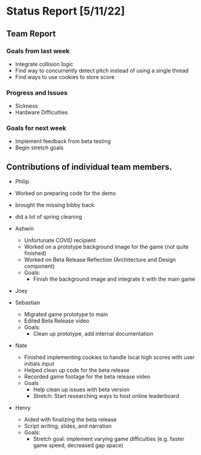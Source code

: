 # Status Report [5/11/22]

## Team Report
### Goals from last week
* Integrate collision logic
* Find way to concurrently detect pitch instead of using a single thread
* Find ways to use cookies to store score
### Progress and Issues
* Sickness
* Hardware Difficulties
### Goals for next week
* Implement feedback from beta testing
* Begin stretch goals



## Contributions of individual team members.
* Philip
 * Worked on preparing code for the demo
 * brought the missing bibby back
 * did a lot of spring cleaning


* Ashwin
  * Unfortunate COVID recipient
  * Worked on a prototype background image for the game (not quite finished)
  * Worked on Beta Release Reflection (Architecture and Design component)
  * Goals: 
    * Finish the background image and integrate it with the main game 

* Joey

* Sebastian
  * Migrated game prototype to main
  * Edited Beta Release video
  * Goals: 
    * Clean up prototype, add internal documentation

* Nate
  * Finished implementing cookies to handle local high scores with user initials input
  * Helped clean up code for the beta release
  * Recorded game footage for the beta release video
  * Goals
    * Help clean up issues with beta version
    * Stretch: Start researching ways to host online leaderboard

* Henry
  * Aided with finalizing the beta release
  * Script writing, slides, and narration
  * Goals:
    * Stretch goal: implement varying game difficulties (e.g. faster game speed, decreased gap space)
